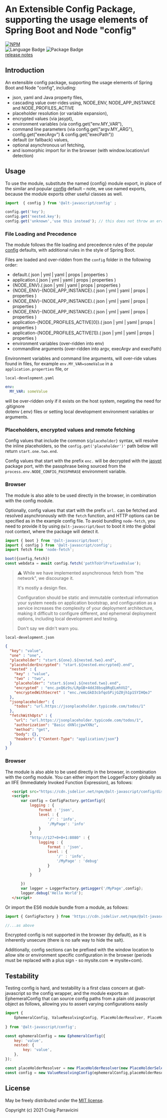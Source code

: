 An Extensible Config Package, supporting the usage elements of Spring Boot and Node "config"
=====================================

[![NPM](https://nodei.co/npm/@alt-javascript/config.svg?downloads=true&downloadRank=true)](https://nodei.co/npm/@alt-javascript/config/)
<br/>
![Language Badge](https://img.shields.io/github/languages/top/@alt-javascript/config)
![Package Badge](https://img.shields.io/npm/v/@alt-javascript/config) <br/>
[release notes](https://github.com/@alt-javascript/config/blob/main/History.md)

<a name="intro">Introduction</a>
--------------------------------
An extensible config package, supporting the usage elements of Spring Boot and Node "config", including:
- json, yaml and Java property files,
- cascading value over-rides using, NODE_ENV, NODE_APP_INSTANCE and NODE_PROFILES_ACTIVE
- placeholder resolution (or variable expansion),
- encrypted values (via jasypt),
- environment variables (via config.get("env.MY_VAR"),
- command line parameters (via config.get("argv.MY_ARG"), config.get("execArgv") & config.get("execPath"))
- default (or fallback) values, 
- optional asynchronous url fetching,
- and isomorphic import for in the browser (with window.location/url detection)

<a name="usage">Usage</a>
-------------------------

To use the module, substitute the named {config} module export, in place of the similar and popular 
[config](https://www.npmjs.com/package/config) default &ndash; note, we use named exports, because the module
exports other useful classes as well.

```javascript
import  { config } from '@alt-javascript/config' ;

config.get('key');
config.get('nested.key');
config.get('unknown','use this instead'); // this does not throw an error
```

### File Loading and Precedence

The module follows the file loading and precedence rules of the popular
[config](https://www.npmjs.com/package/config) defaults, with additional rules in the style of Spring Boot.

Files are loaded and over-ridden from the `config` folder in the following order:
- default.( json | yml | yaml | props | properties )
- application.( json | yml | yaml | props | properties )
- {NODE_ENV}.( json | yml | yaml | props | properties )
- {NODE_ENV}-{NODE_APP_INSTANCE}.( json | yml | yaml | props | properties )
- {NODE_ENV}-{NODE_APP_INSTANCE}.( json | yml | yaml | props | properties )
- {NODE_ENV}-{NODE_APP_INSTANCE}.( json | yml | yaml | props | properties )
- application-{NODE_PROFILES_ACTIVE[0]}.( json | yml | yaml | props | properties )
- application-{NODE_PROFILES_ACTIVE[1]}.( json | yml | yaml | props | properties )
- environment variables (over-ridden into env)
- commandline arguments (over-ridden into argv, execArgv and execPath)


Environment variables and command line arguments, will over-ride values found in files, for example
`env.MY_VAR=someValue` in a `application.properties` file, or 

`local-development.yaml`
```yaml
env:
  MY_VAR: someValue
```

will be over-ridden only if it exists on the host system, negating the need for .gitignore  
dotenv (.env) files or setting local development environment variables or arguments.

### Placeholders, encrypted values and remote fetching

Config values that include the common `${placeholder}` syntax, will resolve the inline 
placeholders, so the `config.get('placeholder')'` path below will return `start.one.two.end`.

Config values that start with the prefix `enc.` will be decrypted with the 
[jasypt](https://www.npmjs.com/package/jasypt) package port, with the passphrase being
sourced from the `process.env.NODE_CONFIG_PASSPHRASE` environment variable.

### Browser

The module is also able to be used directly in the browser, in combination with the config module.

Optionally, config values that start with the prefix `url.` can be fetched and resolved asynchronously with the `fetch` 
function, and HTTP options can be specified as in the example config file.  To avoid bundling `node-fetch`, you need to
provide it by using `@alt-javascript/boot` to boot it into the global root context, where the package will detect it.

```javascript
import { boot } from '@alt-javascript/boot';
import { config } from '@alt-javascript/config';
import fetch from 'node-fetch';

boot({config,fetch})
const webdata = await config.fetch('pathToUrlPrefixedValue'); 
```
> :warning: While we have implemented asynchronous fetch from "the network", we discourage it.  
> 
> It's mostly a design flex.
> 
> Configuration should be static and immutable contextual information your system needs on application bootstrap, and 
> configuration as a service increases the complexity of your deployment architecture, making it difficult to configure
> different, and ephemeral deployment options, including local development and testing.
> 
> Don't say we didn't warn you.


`local-development.json`
```json
{
  "key": "value",
  "one" : "one",
  "placeholder": "start.${one}.${nested.two}.end",
  "placeholderEncrypted": "start.${nested.encrypted}.end",
  "nested" : {
    "key" : "value",
    "two" : "two",
    "placeholder": "start.${one}.${nested.two}.end",
    "encrypted" : "enc.pxQ6z9s/LRpGB+4ddJ8bsq8RqELmhVU2",
    "encryptedWithSecret" : "enc./emLGkD3cbfqoSPijGZ0jh1p1SYIHQeJ"
  },
  "jsonplaceholder": {
    "todos": "url.https://jsonplaceholder.typicode.com/todos/1"
  },
  "fetchWithOpts" : {
    "url": "url.https://jsonplaceholder.typicode.com/todos/1",
    "authorization": "Basic dXNlcjpwYXNz",
    "method": "get",
    "body": {},
    "headers": {"Content-Type": "application/json"}
  }
}
```
### Browser

The module is also able to be used directly in the browser, in combination with the config module.
You can either import the LoggerFactory globally as an IIFE (Immediately Invoked Function Expression),
as follows:

```html
   <script src="https://cdn.jsdelivr.net/npm/@alt-javascript/config/dist/alt-javascript-configfactory-iife.js"></script>
   <script>
       var config = ConfigFactory.getConfig({
           logging : {
               format : 'json',
               level : {
                   '/' : 'info',
                   '/MyPage': 'info'
               }
           }
           "http://127+0+0+1:8080" : {
               logging : {
                   format : 'json',
                   level : {
                       '/' : 'info',
                       '/MyPage' : 'debug'
                   }
               }             
           }

       })
       var logger = LoggerFactory.getLogger('/MyPage',config);
       logger.debug('Hello World');
   </script>
```

Or import the ES6 module bundle from a module, as follows:

```javascript
import { ConfigFactory } from 'https://cdn.jsdelivr.net/npm/@alt-javascript/logger/dist/alt-javascript-config-esm.js'

//...as above
```

Encrypted config is not supported in the browser (by default), as it is 
inherently unsecure (there is no safe way to hide the salt).

Additionally, config sections can be prefixed with the window location to allow
site or environment specific configuration in the browser (periods must be replaced with
a plus sign - so mysite.com => mysite+com).


<a name="testing">Testability</a>
-------------------------

Testing config is hard, and testability is a first class concern at @alt-javascript so the config wrapper, 
and the module exports an EphemeralConfig that can source config paths from a plain old javascript
object as follows, allowing you to assert varying configurations easily

```javascript
import {
    EphemeralConfig, ValueResolvingConfig, PlaceHolderResolver, PlaceHolderSelector
    
} from '@alt-javascript/config';

const ephemeralConfig = new EphemeralConfig({
    key: 'value',
    nested: {
        key: 'value',
    },
});

const placeHolderResolver = new PlaceHolderResolver(new PlaceHolderSelector());
const config = new ValueResolvingConfig(ephemeralConfig,placeHolderResolver );
```

<a name="license">License</a>
-----------------------------

May be freely distributed under the [MIT license](https://raw.githubusercontent.com/alt-javascript/config/main/LICENSE).

Copyright (c) 2021 Craig Parravicini    
